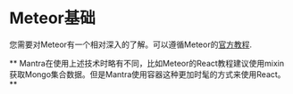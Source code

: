 # Meteor基础

您需要对Meteor有一个相对深入的了解。可以遵循Meteor的[官方教程](https://www.meteor.com/tutorials/react/creating-an-app).

** Mantra在使用上述技术时略有不同，比如Meteor的React教程建议使用mixin获取Mongo集合数据。但是Mantra使用容器这种更加时髦的方式来使用React。**
